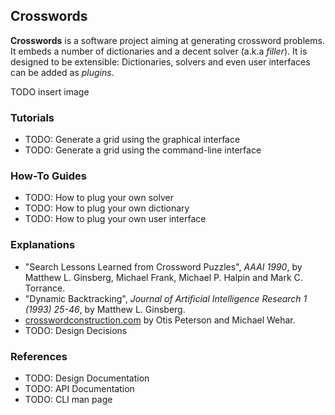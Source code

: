 <!--
SPDX-FileCopyrightText: 2023 Antoine Belvire
SPDX-License-Identifier: GPL-3.0-or-later
-->

## Crosswords

**Crosswords** is a software project aiming at generating crossword problems.
It embeds a number of dictionaries and a decent solver (a.k.a _filler_).
It is designed to be extensible: Dictionaries, solvers and even user interfaces can be added as
_plugins_.

TODO insert image

### Tutorials

* TODO: Generate a grid using the graphical interface
* TODO: Generate a grid using the command-line interface

### How-To Guides

* TODO: How to plug your own solver
* TODO: How to plug your own dictionary
* TODO: How to plug your own user interface

### Explanations

* "Search Lessons Learned from Crossword Puzzles", _AAAI 1990_, by Matthew L. Ginsberg, Michael
  Frank, Michael P. Halpin and Mark C. Torrance.
* "Dynamic Backtracking", _Journal of Artificial Intelligence Research 1 (1993) 25-46_, by Matthew
  L. Ginsberg.
* [crosswordconstruction.com](https://www.crosswordconstruction.com/) by Otis Peterson and
  Michael Wehar.
* TODO: Design Decisions

### References

* TODO: Design Documentation
* TODO: API Documentation
* TODO: CLI man page
